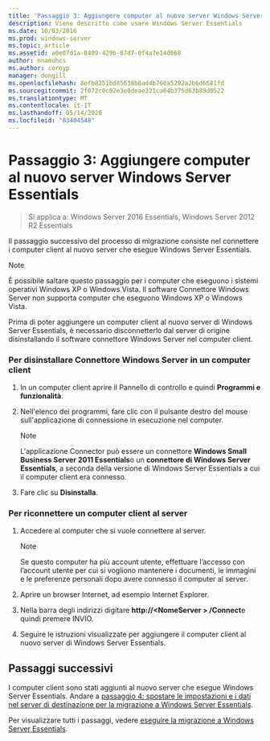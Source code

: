 ```yaml
---
title: 'Passaggio 3: Aggiungere computer al nuovo server Windows Server Essentials'
description: Viene descritto come usare Windows Server Essentials
ms.date: 10/03/2016
ms.prod: windows-server
ms.topic: article
ms.assetid: a0e07d1a-8409-429b-87d7-0f4a7e14d668
author: nnamuhcs
ms.author: coreyp
manager: dongill
ms.openlocfilehash: 8efb8251bd85638b8ad4b760a5292a2b6d6681fd
ms.sourcegitcommit: 2f072c0c02e3e0deae331ca64b375d63b89d0522
ms.translationtype: MT
ms.contentlocale: it-IT
ms.lasthandoff: 05/14/2020
ms.locfileid: "83404548"
---
```

# <a name="step-3-join-computers-to-the-new-windows-server-essentials-server"></a>Passaggio 3: Aggiungere computer al nuovo server Windows Server Essentials

>Si applica a: Windows Server 2016 Essentials, Windows Server 2012 R2 Essentials

Il passaggio successivo del processo di migrazione consiste nel connettere i computer client al nuovo server che esegue Windows Server Essentials.  
  
> [!NOTE]
>  È possibile saltare questo passaggio per i computer che eseguono i sistemi operativi Windows XP o Windows Vista. Il software Connettore Windows Server non supporta computer che eseguono Windows XP o Windows Vista.  
  
 Prima di poter aggiungere un computer client al nuovo server di Windows Server Essentials, è necessario disconnetterlo dal server di origine disinstallando il software connettore Windows Server nel computer client.  
  
### <a name="to-uninstall-windows-server-connector-on-a-client-computer"></a>Per disinstallare Connettore Windows Server in un computer client  
  
1.  In un computer client aprire il Pannello di controllo e quindi **Programmi e funzionalità**.  
  
2.  Nell'elenco dei programmi, fare clic con il pulsante destro del mouse sull'applicazione di connessione in esecuzione nel computer.  
  
    > [!NOTE]
    >  L'applicazione Connector può essere un connettore **Windows Small Business Server 2011 Essentials**o un **connettore di Windows Server Essentials**, a seconda della versione di Windows Server Essentials a cui il computer client era connesso.  
  
3.  Fare clic su **Disinstalla**.  
  
### <a name="to-reconnect-a-client-computer-to-the-server"></a>Per riconnettere un computer client al server  
  
1.  Accedere al computer che si vuole connettere al server.  
  
    > [!NOTE]
    >  Se questo computer ha più account utente, effettuare l’accesso con l’account utente per cui si vogliono mantenere i documenti, le immagini e le preferenze personali dopo avere connesso il computer al server.  
  
2.  Aprire un browser Internet, ad esempio Internet Explorer.  
  
3.  Nella barra degli indirizzi digitare **http://<NomeServer \> /Connect**e quindi premere INVIO.  
  
4.  Seguire le istruzioni visualizzate per aggiungere il computer client al nuovo server di Windows Server Essentials.  
  
## <a name="next-steps"></a>Passaggi successivi  
 I computer client sono stati aggiunti al nuovo server che esegue Windows Server Essentials. Andare a [passaggio 4: spostare le impostazioni e i dati nel server di destinazione per la migrazione a Windows Server Essentials](Step-4--Move-settings-and-data-to-the-Destination-Server-for-Windows-Server-Essentials-migration.md).  
  

Per visualizzare tutti i passaggi, vedere [eseguire la migrazione a Windows Server Essentials](Migrate-from-Previous-Versions-to-Windows-Server-Essentials-or-Windows-Server-Essentials-Experience.md).

